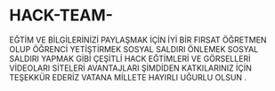 # HACK-TEAM-
EĞTİM VE BİLGİLERİNİZİ PAYLAŞMAK İÇİN İYİ BİR FIRSAT ÖĞRETMEN OLUP ÖĞRENCİ YETİŞTİRMEK SOSYAL SALDIRI ÖNLEMEK SOSYAL SALDIRI YAPMAK GİBİ ÇEŞİTLİ HACK EĞTİMLERİ VE GÖRSELLERİ VİDEOLARI SİTELERİ AVANTAJLARI ŞİMDİDEN KATKILARINIZ İÇİN TEŞEKKÜR EDERİZ VATANA MİLLETE HAYIRLI UĞURLU OLSUN .
